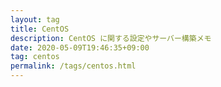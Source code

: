 ```yaml
---
layout: tag
title: CentOS
description: CentOS に関する設定やサーバー構築メモ
date: 2020-05-09T19:46:35+09:00
tag: centos
permalink: /tags/centos.html
---
```

